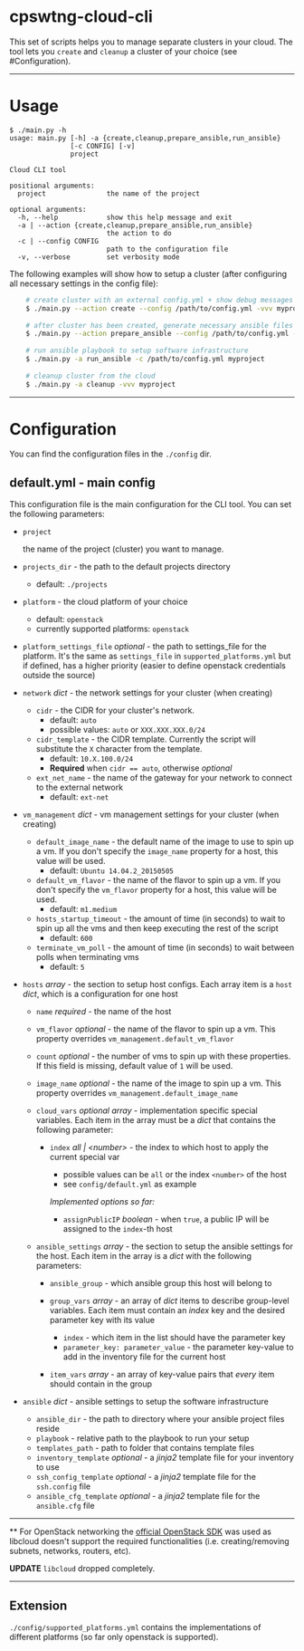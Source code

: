 # cpswtng-cloud-cli

This set of scripts helps you to manage separate clusters in your cloud. The tool lets you `create` and `cleanup` a
cluster of your choice (see #Configuration).

---
# Usage

    $ ./main.py -h
    usage: main.py [-h] -a {create,cleanup,prepare_ansible,run_ansible}
                   [-c CONFIG] [-v]
                   project
    
    Cloud CLI tool
    
    positional arguments:
      project               the name of the project
    
    optional arguments:
      -h, --help            show this help message and exit
      -a | --action {create,cleanup,prepare_ansible,run_ansible}
                            the action to do
      -c | --config CONFIG
                            path to the configuration file
      -v, --verbose         set verbosity mode

The following examples will show how to setup a cluster (after configuring all necessary settings in the config file):

```sh
    # create cluster with an external config.yml + show debug messages
    $ ./main.py --action create --config /path/to/config.yml -vvv myproject
    
    # after cluster has been created, generate necessary ansible files + show only 'info' level logging
    $ ./main.py --action prepare_ansible --config /path/to/config.yml -vv myproject
    
    # run ansible playbook to setup software infrastructure
    $ ./main.py -a run_ansible -c /path/to/config.yml myproject
    
    # cleanup cluster from the cloud
    $ ./main.py -a cleanup -vvv myproject
```

---

# Configuration

You can find the configuration files in the `./config` dir.
 
## default.yml - main config

This configuration file is the main configuration for the CLI tool. You can set the following parameters:
 
 * `project`
    
    the name of the project (cluster) you want to manage.
    
 * `projects_dir` - the path to the default projects directory
    * default: `./projects`
   
 * `platform` - the cloud platform of your choice
    * default: `openstack`
    * currently supported platforms: `openstack`
    
 * `platform_settings_file` _optional_ - the path to settings_file for the platform. It's the same as `settings_file`
 in `supported_platforms.yml` but if defined, has a higher priority (easier to define openstack credentials outside the source)

 * `network` _dict_ - the network settings for your cluster (when creating)
    * `cidr` - the CIDR for your cluster's network. 
        * default: `auto`
        * possible values: `auto` or `XXX.XXX.XXX.0/24`
    * `cidr_template` - the CIDR template. Currently the script will substitute the `X` character from the template. 
        * default: `10.X.100.0/24`
        * __Required__ when `cidr == auto`, otherwise _optional_ 
    * `ext_net_name` - the name of the gateway for your network to connect to the external network
        * default: `ext-net`
        
 * `vm_management` _dict_ - vm management settings for your cluster (when creating)
    * `default_image_name` - the default name of the image to use to spin up a vm.
        If you don't specify the `image_name` property for a host, this value will be used.
        * default: `Ubuntu 14.04.2_20150505`
    * `default_vm_flavor` - the name of the flavor to spin up a vm.
        If you don't specify the `vm_flavor` property for a host, this value will be used.
        * default: `m1.medium`
    * `hosts_startup_timeout` - the amount of time (in seconds) to wait to spin up all the vms and then keep executing
        the rest of the script
        * default: `600`
    * `terminate_vm_poll` - the amount of time (in seconds) to wait between polls when terminating vms
        * default: `5`
        
 * `hosts` _array_ - the section to setup host configs. Each array item is a `host` _dict_, which is a configuration
                     for one host
    * `name` _required_ - the name of the host
    * `vm_flavor` _optional_ - the name of the flavor to spin up a vm. This property overrides
                                `vm_management.default_vm_flavor`
    * `count` _optional_ - the number of vms to spin up with these properties. If this field is missing, default
                        value of `1` will be used.
    * `image_name` _optional_ - the name of the image to spin up a vm. This property overrides
        `vm_management.default_image_name`
    * `cloud_vars` _optional_ _array_ - implementation specific special variables. Each item in the array must be a
        _dict_ that contains the following parameter:
         * `index` _all | \<number\>_ - the index to which host to apply the current special var
            * possible values can be `all` or the index `<number>` of the host
            * see `config/default.yml` as example
            
            _Implemented options so far:_

            * `assignPublicIP` _boolean_ - when `true`, a public IP will be assigned to the `index`-th host
                
    * `ansible_settings` _array_ - the section to setup the ansible settings for the host. Each item in the array
                                    is a _dict_ with the following parameters:
        * `ansible_group` - which ansible group this host will belong to
        * `group_vars` _array_ - an array of _dict_ items to describe group-level variables. Each item must contain
                                an _index_ key and the desired parameter key with its value
          * `index` - which item in the list should have the parameter key
          * `parameter_key: parameter_value` - the parameter key-value to add in the inventory file for the current host
 
        * `item_vars` _array_ - an array of key-value pairs that _every_ item should contain in the group
                 
 * `ansible` _dict_ - ansible settings to setup the software infrastructure
    * `ansible_dir` - the path to directory where your ansible project files reside
    * `playbook` - relative path to the playbook to run your setup
    * `templates_path` - path to folder that contains template files
    * `inventory_template` _optional_ - a _jinja2_ template file for your inventory to use
    * `ssh_config_template` _optional_ - a _jinja2_ template file for the `ssh.config` file
    * `ansible_cfg_template` _optional_ - a _jinja2_ template file for the `ansible.cfg` file
                 
                 
---

** For OpenStack networking the
[official OpenStack SDK](http://developer.openstack.org/sdks/python/openstacksdk/users/index.html) was used as libcloud
doesn't support the required functionalities (i.e. creating/removing subnets, networks, routers, etc).

**UPDATE** `libcloud` dropped completely.

---

## Extension

`./config/supported_platforms.yml` contains the implementations of different platforms (so far only openstack is supported).

